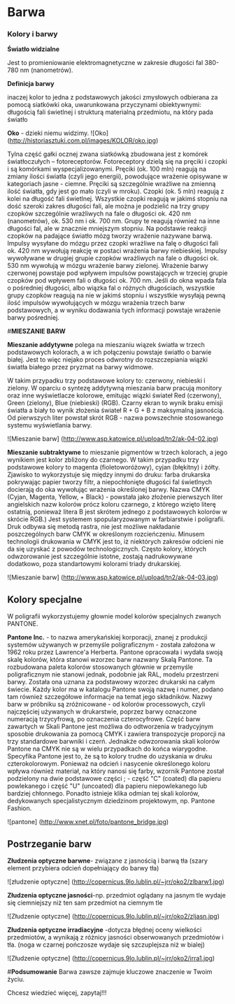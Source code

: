 Barwa
=====

### Kolory i barwy
__Światło widzialne__

Jest to promieniowanie elektromagnetyczne w zakresie długości fal 380-780 nm (nanometrów).

__Definicja barwy__

inaczej kolor to jedna z podstawowych jakości zmysłowych odbierana za pomocą siatkówki oka, uwarunkowana przyczynami obiektywnymi: długością fali świetlnej i strukturą materialną przedmiotu, na który pada światło


__Oko__ - dzieki niemu widzimy. 
![Oko] (http://historiasztuki.com.pl/images/KOLOR/oko.jpg)


Tylna część gałki ocznej zwana siatkówką zbudowana jest z komórek światłoczułych – fotoreceptorów. Fotoreceptory dzielą się na pręciki i czopki i są komórkami wyspecjalizowanymi.
Pręciki (ok. 100 mln) reagują na zmiany ilości światła (czyli jego energii), powodujące wrażenie opisywane w kategoriach jasne - ciemne. Pręciki są szczególnie wrażliwe na zmienną ilość światła, gdy jest go mało (czyli w mroku).
Czopki (ok. 5 mln) reagują z kolei na długość fali świetlnej. Wszystkie czopki reagują w jakimś stopniu na dość szeroki zakres długości fali, ale można je podzielić na trzy grupy czopków szczególnie wrażliwych na fale o długości ok. 420 nm (nanometrów), ok. 530 nm i ok. 700 nm. Grupy te reagują również na inne długości fal, ale w znacznie mniejszym stopniu. Na podstawie reakcji czopków na padające światło mózg tworzy wrażenie nazywane barwą.
Impulsy wysyłane do mózgu przez czopki wrażliwe na falę o długości fali ok. 420 nm wywołują reakcję w postaci wrażenia barwy niebieskiej. Impulsy wywoływane w drugiej grupie czopków wrażliwych na fale o długości ok. 530 nm wywołują w mózgu wrażenie barwy zielonej. Wrażenie barwy czerwonej powstaje pod wpływem impulsów powstających w trzeciej grupie czopków pod wpływem fali o długości ok. 700 nm. Jeśli do okna wpada fala o pośredniej długości, albo wiązka fal o różnych długościach, wszystkie grupy czopków reagują na nie w jakimś stopniu i wszystkie wysyłają pewną ilość impulsów wywołujących w mózgu wrażenia trzech barw podstawowych, a w wyniku dodawania tych informacji powstaje wrażenie barwy pośredniej.

#__MIESZANIE BARW__

__Mieszanie addytywne__ polega na mieszaniu wiązek światła w trzech podstawowych kolorach, a w ich połączeniu powstaje światło o barwie białej. Jest to więc niejako proces odwrotny do rozszczepiania wiązki światła białego przez pryzmat na barwy widmowe. 

W takim przypadku trzy podstawowe kolory to: czerwony, niebieski i zielony. W oparciu o syntezę addytywną mieszania barw pracują monitory oraz inne wyświetlacze kolorowe, emitując wiązki świateł Red (czerwony), Green (zielony), Blue (niebieski) (RGB). Czarny ekran to wynik braku emisji światła a biały to wynik złożenia świateł R + G + B z maksymalną jasnością. Od pierwszych liter powstał skrót RGB - nazwa powszechnie stosowanego systemu wyświetlania barwy. 

![Mieszanie barw] (http://www.asp.katowice.pl/upload/tn2/ak-04-02.jpg)

__Mieszanie subtraktywne__ to mieszanie pigmentów w trzech kolorach, a jego wynikiem jest kolor zbliżony do czarnego. W takim przypadku trzy podstawowe kolory to magenta (fioletoworóżowy), cyjan (błękitny) i żółty. Zjawisko to wykorzystuje się między innymi do druku: farba drukarska pokrywając papier tworzy filtr, a niepochłonięte długości fal świetlnych docierają do oka wywołując wrażenia określonej barwy. Nazwa CMYK (Cyjan, Magenta, Yellow, + Black) - powstała jako złożenie pierwszych liter angielskich nazw kolorów prócz koloru czarnego, z którego wzięto literę ostatnią, ponieważ litera B jest skrótem jednego z podstawowych kolorów w skrócie RGB.) Jest systemem spopularyzowanym w farbiarstwie i poligrafii. Druk odbywa się metodą rastra, nie jest możliwe nakładanie poszczególnych barw CMYK w określonym rozcieńczeniu. Minusem technologii drukowania w CMYK jest to, iż niektórych zakresów odcieni nie da się uzyskać z powodów technologicznych. Często kolory, których odwzorowanie jest szczególnie istotne, zostają nadrukowywane dodatkowo, poza standartowymi kolorami triady drukarskiej. 

![Mieszanie barw] (http://www.asp.katowice.pl/upload/tn2/ak-04-03.jpg)


## Kolory specjalne 

W poligrafii wykorzystujemy głownie model kolorów specjalnych zwanych PANTONE.

__Pantone Inc.__ - to nazwa amerykańskiej korporacji, znanej z produkcji systemów używanych w przemyśle poligraficznym - została założona w 1962 roku przez Lawrence'a Herberta. Pantone opracowała i wydała swoją skalę kolorów, która stanowi wzorzec barw nazwany Skalą Pantone. Ta rozbudowana paleta kolorów stosowanych głównie w przemyśle poligraficznym nie stanowi jednak, podobnie jak RAL, modelu przestrzeni barwy. Została ona uznana za podstawowy wzorzec drukarski na całym świecie. Każdy kolor ma w katalogu Pantone swoją nazwę i numer, podano tam również szczegółowe informacje na temat jego składników. Nazwy barw w próbniku są zróżnicowane - od kolorów processowych, czyli najczęściej używanych w drukarstwie, poprzez barwy oznaczone numeracją trzycyfrową, po oznaczenia czterocyfrowe. Część barw zawartych w Skali Pantone jest możliwa do odtworzenia w tradycyjnym sposobie drukowania za pomocą CMYK i zawiera transpozycje proporcji na trzy standardowe barwniki i czerń. Jednakże odwzorowania skali kolorów Pantone na CMYK nie są w wielu przypadkach do końca wiarygodne. Specyfika Pantone jest to, że są to kolory trudne do uzyskania w druku czterokolorowym. Ponieważ na odcień i nasycenie określonego koloru wpływa również materiał, na który nanosi się farby, wzornik Pantone został podzielony na dwie podstawowe części ; - część "C" (coated) dla papieru powlekanego i część "U" (uncoated) dla papieru niepowlekanego lub bardziej chłonnego. Ponadto istnieje klika odmian tej skali kolorów, dedykowanych specjalistycznym dziedzinom projektowym, np. Pantone Fashion.

![pantone] (http://www.xnet.pl/foto/pantone_bridge.jpg)

## Postrzeganie barw

__Złudzenia optyczne barwne__- związane z jasnością i barwą tła (szary element przybiera odcień dopełniający do barwy tła)

![złudzenie optyczne] (http://copernicus.9lo.lublin.pl/~jrr/oko2/zlbarw1.jpg)

__Złudzenia optyczne jasności__-np. przedmiot oglądany na jasnym tle wydaje się ciemniejszy niż ten sam przedmiot na ciemnym tle

![Złudzenie optyczne] (http://copernicus.9lo.lublin.pl/~jrr/oko2/zljasn.jpg)

__Złudzenia optyczne irradiacyjne__ -dotycza błędnej oceny wielkości przedmiotów, a wynikają z różnicy jasności obserwowanych przedmiotów i tła. (noga w czarnej pończosze wydaje się szczuplejsza niż w bialej)

![Złudzenie optyczne] (http://copernicus.9lo.lublin.pl/~jrr/oko2/irra1.jpg)


#__Podsumowanie__
Barwa zawsze zajmuje kluczowe znaczenie w Twoim życiu.

Chcesz wiedzieć więcej, zapytaj!!!
